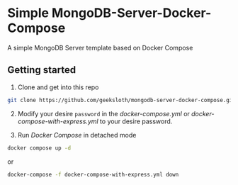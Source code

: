 # Simple MongoDB-Server-Docker-Compose
A simple MongoDB Server template based on Docker Compose

## Getting started
1. Clone and get into this repo
```bash
git clone https://github.com/geeksloth/mongodb-server-docker-compose.git && cd mongodb-server-docker-compose
```

2. Modify your desire ```password``` in the *docker-compose.yml* or *docker-compose-with-express.yml* to your desire password.

3. Run *Docker Compose* in detached mode
```bash
docker compose up -d
```
or
```bash
docker-compose -f docker-compose-with-express.yml down
```

